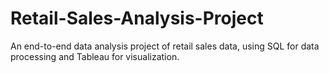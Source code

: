 # Retail-Sales-Analysis-Project
An end-to-end data analysis project of retail sales data, using SQL for data processing and Tableau for visualization.
